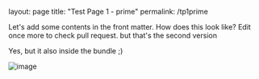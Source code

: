 layout: page
title: "Test Page 1 - prime"
permalink: /tp1prime

Let's add some contents in the front matter.
How does this look like?
Edit once more to check pull request.
but that's the second version 

Yes, but it also inside the bundle ;) 

![image](https://github.com/user-attachments/assets/7bda1c50-b82e-4687-8bc8-88ba4868e32f)
